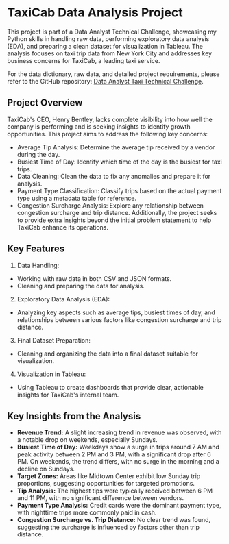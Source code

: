 # TaxiCab Data Analysis Project
This project is part of a Data Analyst Technical Challenge, showcasing my Python skills in handling raw data, performing exploratory data analysis (EDA), and preparing a clean dataset for visualization in Tableau. The analysis focuses on taxi trip data from New York City and addresses key business concerns for TaxiCab, a leading taxi service.

For the data dictionary, raw data, and detailed project requirements, please refer to the GitHub repository:
[Data Analyst Taxi Technical Challenge](https://github.com/TheDataFoundryAU/da-taxi-tech-challenge).

## Project Overview
TaxiCab's CEO, Henry Bentley, lacks complete visibility into how well the company is performing and is seeking insights to identify growth opportunities. This project aims to address the following key concerns:

* Average Tip Analysis: Determine the average tip received by a vendor during the day.
* Busiest Time of Day: Identify which time of the day is the busiest for taxi trips.
* Data Cleaning: Clean the data to fix any anomalies and prepare it for analysis.
* Payment Type Classification: Classify trips based on the actual payment type using a metadata table for reference.
* Congestion Surcharge Analysis: Explore any relationship between congestion surcharge and trip distance.
Additionally, the project seeks to provide extra insights beyond the initial problem statement to help TaxiCab enhance its operations.

## Key Features
1. Data Handling:
* Working with raw data in both CSV and JSON formats.
* Cleaning and preparing the data for analysis.
2. Exploratory Data Analysis (EDA):
* Analyzing key aspects such as average tips, busiest times of day, and relationships between various factors like congestion surcharge and trip distance.
3. Final Dataset Preparation:
* Cleaning and organizing the data into a final dataset suitable for visualization.
4. Visualization in Tableau:
* Using Tableau to create dashboards that provide clear, actionable insights for TaxiCab's internal team.

## Key Insights from the Analysis
* __Revenue Trend:__
A slight increasing trend in revenue was observed, with a notable drop on weekends, especially Sundays.
* __Busiest Time of Day:__
Weekdays show a surge in trips around 7 AM and peak activity between 2 PM and 3 PM, with a significant drop after 6 PM. On weekends, the trend differs, with no surge in the morning and a decline on Sundays.
* __Target Zones:__
Areas like Midtown Center exhibit low Sunday trip proportions, suggesting opportunities for targeted promotions.
* __Tip Analysis:__ 
The highest tips were typically received between 6 PM and 11 PM, with no significant difference between vendors.
* __Payment Type Analysis:__ 
Credit cards were the dominant payment type, with nighttime trips more commonly paid in cash.
* __Congestion Surcharge vs. Trip Distance:__ 
No clear trend was found, suggesting the surcharge is influenced by factors other than trip distance.
